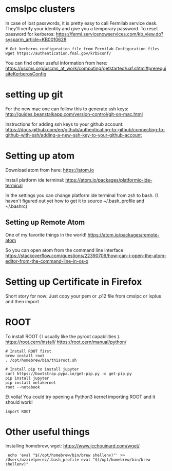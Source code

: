 # cmslpc clusters 

In case of lost passwords, it is pretty easy to call Fermilab service desk. They'll verify your identity and give you a temporary password. 
To reset password for kerberos: 
https://fermi.servicenowservices.com/kb_view.do?sysparm_article=KB0010628

```
# Get kerberos configuration file from Fermilab Configuration files 
wget https://authentication.fnal.gov/krb5conf/
```
You can find other useful information from here: 
https://uscms.org/uscms_at_work/computing/getstarted/uaf.shtml#prerequisiteKerberosConfig

# setting up git 

For the new mac one can follow this to generate ssh keys: 
http://guides.beanstalkapp.com/version-control/git-on-mac.html

Instructions for adding ssh keys to your github account: 
https://docs.github.com/en/github/authenticating-to-github/connecting-to-github-with-ssh/adding-a-new-ssh-key-to-your-github-account

# Setting up atom 

Download atom from here: https://atom.io

Install platform ide terminal: https://atom.io/packages/platformio-ide-terminal

In the settings you can change platform ide terminal from zsh to bash. (I haven't figured out yet how to get it to source ~/.bash_profile and ~/.bashrc) 

## Setting up Remote Atom 
One of my favorite things in the world! 
https://atom.io/packages/remote-atom

So you can open atom from the command line interface
https://stackoverflow.com/questions/22390709/how-can-i-open-the-atom-editor-from-the-command-line-in-os-x

# Setting up Certificate in Firefox

Short story for now: Just copy your pem or .p12 file from cmslpc or lxplus and then import

# ROOT 

To install ROOT ( I usually like the pyroot capabilities ).
https://root.cern/install/
https://root.cern/manual/python/

```
# Install ROOT first 
brew install root
. /opt/homebrew/bin/thisroot.sh
```

```
# Install pip to install jupyter 
curl https://bootstrap.pypa.io/get-pip.py -o get-pip.py
pip install jupyter
pip install metakernel
root --notebook
```

Et voila! 
You could try opening a Python3 kernel importing ROOT and it should work! 

```
import ROOT
```



# Other useful things 
Installing homebrew, wget: 
https://www.jcchouinard.com/wget/

` echo 'eval "$(/opt/homebrew/bin/brew shellenv)"' >> /Users/uzzielperez/.bash_profile
    eval "$(/opt/homebrew/bin/brew shellenv)"` 
    
   

